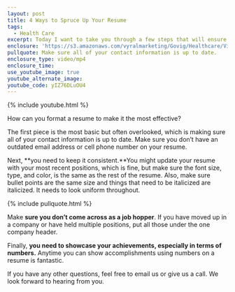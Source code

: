 ```yaml
---
layout: post
title: 4 Ways to Spruce Up Your Resume
tags:
  - Health Care
excerpt: Today I want to take you through a few steps that will ensure your resume is the most effective.
enclosure: 'https://s3.amazonaws.com/vyralmarketing/Govig/Healthcare/Videos/2017/4+Ways+to+Spruce+Up+Your+Resume.mp4'
pullquote: Make sure all of your contact information is up to date.
enclosure_type: video/mp4
enclosure_time:
use_youtube_image: true
youtube_alternate_image:
youtube_code: yIZ76DLuOU4
---
```



{% include youtube.html %}

How can you format a resume to make it the most effective?

The first piece is the most basic but often overlooked, which is making sure all of your contact information is up to date. Make sure you don’t have an outdated email address or cell phone number on your resume.&nbsp;

Next, **you need to keep it consistent.**You might update your resume with your most recent positions, which is fine, but make sure the font size, type, and color, is the same as the rest of the resume. Also, make sure bullet points are the same size and things that need to be italicized are italicized. It needs to look uniform throughout.&nbsp;

{% include pullquote.html %}

Make **sure you don’t come across as a job hopper**. If you have moved up in a company or have held multiple positions, put all those under the one company header.&nbsp;

Finally, **you need to showcase your achievements, especially in terms of numbers.** Anytime you can show accomplishments using numbers on a resume is fantastic.&nbsp;

If you have any other questions, feel free to email us or give us a call. We look forward to hearing from you.&nbsp;
<br>&nbsp;